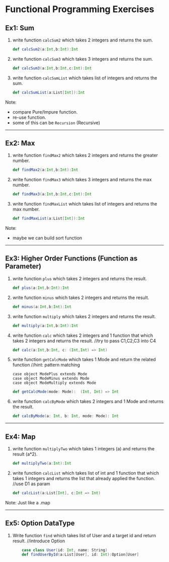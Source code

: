 # Functional Programming Exercises

## Ex1: Sum

1. write function `calcSum2` which takes 2 integers and returns the sum.
    ```scala
    def calcSum2(a:Int,b:Int):Int
    ```

2. write function `calcSum3` which takes 3 integers and returns the sum.
    ```scala
    def calcSum3(a:Int,b:Int,c:Int):Int
    ```

3. write function `calcSumList` which takes list of integers and returns the sum.
    ```scala
    def calcSumList(a:List[Int]):Int
    ```

Note: 
* compare Pure/Impure function.
* re-use function.
* some of this can be `Recursion` (Recursive)

-------------
<div style="page-break-after: always;"></div>

## Ex2: Max 

1. write function `findMax2` which takes 2 integers and returns the greater number.
    ```scala
    def findMax2(a:Int,b:Int):Int
    ```
  
2. write function `findMax3` which takes 3 integers and returns the max number.
    ```scala
    def findMax3(a:Int,b:Int,c:Int):Int
    ```

3. write function `findMaxList` which takes list of integers and returns the max number.
    ```scala
    def findMaxList(a:List[Int]):Int
    ```

Note: 
* maybe we can build sort function

-------------

## Ex3: Higher Order Functions (Function as Parameter)

1. write function `plus`  which takes 2 integers and returns the result.
    ```scala
    def plus(a:Int,b:Int):Int
    ```

2. write function `minus`  which takes 2 integers and returns the result.
    ```scala
    def minus(a:Int,b:Int):Int
    ```

3. write function `multiply`  which takes 2 integers and returns the result.
    ```scala
    def multiply(a:Int,b:Int):Int
    ```

4. write function `calc` which takes 2 integers and 1 function that which takes 2 integers and returns the result. 
//try to pass C1,C2,C3 into C4
    ```scala
    def calc(a:Int,b:Int, c: (Int,Int) => Int)  
    ```

5.  write function `getCalcMode` which takes 1 Mode and return the related function
    //hint: pattern matching
    ```sealed trait Mode
    case object ModePlus extends Mode
    case object ModeMinus extends Mode
    case object ModeMultiply extends Mode
    ``` 
  
    ```scala
    def getCalcMode(mode: Mode):  (Int, Int) => Int  
    ```

6.  write function `calcByMode` which takes 2 integers and 1 Mode and returns the result. 
    ```scala
    def calcByMode(a: Int, b: Int, mode: Mode): Int
    ```

-------------

## Ex4: Map
1. write function `multiplyTwo` which takes 1 integers (a) and returns the result (a*2).
    ```scala
    def multiplyTwo(a:Int):Int
    ```

2. write function `calcList` which takes list of int and 1 function that which takes 1 integers and returns the list that already applied the function. 
//use D1 as param
    ```scala
    def calcList(a:List[Int], c:Int => Int)
    ```

Note: Just like a .map

-------------

## Ex5: Option DataType
1. Write function `find` which takes list of User and a target id and return result.
//introduce Option
    ```scala
        case class User(id: Int, name: String)
        def findUserById(a:List[User], id: Int):Option[User]
    ```